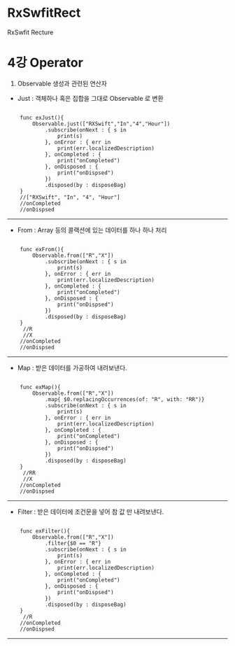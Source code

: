 # RxSwfitRect
RxSwfit Recture

4강 Operator
===========
1. Observable 생성과 관련된 연산자
* Just : 객체하나 혹은 집합을 그대로 Observable 로 변환
<pre><code>
    func exJust(){
        Observable.just(["RXSwift","In","4","Hour"])
            .subscribe(onNext : { s in
                print(s)
            }, onError : { err in
                print(err.localizedDescription)
            }, onCompleted : {
                print("onCompleted")
            }, onDisposed : {
                print("onDispsed")
            })
            .disposed(by : disposeBag)
    }
    //["RXSwift", "In", "4", "Hour"]
    //onCompleted
    //onDispsed
</pre></code>
* * *
* From : Array 등의 콜랙션에 있는 데이터를 하나 하나 처리
<pre><code>
    func exFrom(){
        Observable.from(["R","X"])
            .subscribe(onNext : { s in
                print(s)
            }, onError : { err in
                print(err.localizedDescription)
            }, onCompleted : {
                print("onCompleted")
            }, onDisposed : {
                print("onDispsed")
            })
            .disposed(by : disposeBag)
    }
     //R
     //X
    //onCompleted
    //onDispsed
</pre></code>
* * *
* Map : 받은 데이터를 가공하여 내려보낸다.
<pre><code>
    func exMap(){
        Observable.from(["R","X"])
            .map{ $0.replacingOccurrences(of: "R", with: "RR")}
            .subscribe(onNext : { s in
                print(s)
            }, onError : { err in
                print(err.localizedDescription)
            }, onCompleted : {
                print("onCompleted")
            }, onDisposed : {
                print("onDispsed")
            })
            .disposed(by : disposeBag)
    }
     //RR
     //X
    //onCompleted
    //onDispsed
</pre></code>
* * *
* Filter : 받은 데이터에 조건문을 넣어 참 값 만 내려보낸다.
<pre><code>
    func exFilter(){
        Observable.from(["R","X"])
            .filter{$0 == "R"}
            .subscribe(onNext : { s in
                print(s)
            }, onError : { err in
                print(err.localizedDescription)
            }, onCompleted : {
                print("onCompleted")
            }, onDisposed : {
                print("onDispsed")
            })
            .disposed(by : disposeBag)
    }
     //R
    //onCompleted
    //onDispsed
</pre></code>
* * *
